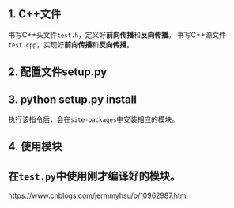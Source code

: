 ## 1. C++文件
书写C++头文件`test.h`，定义好**前向传播**和**反向传播**。
书写C++源文件`test.cpp`，实现好**前向传播**和**反向传播**。
## 2. 配置文件setup.py
## 3. python setup.py install
执行该指令后，会在`site-packages`中安装相应的模块。
## 4. 使用模块
在`test.py`中使用刚才编译好的模块。
---
https://www.cnblogs.com/jermmyhsu/p/10962987.html
